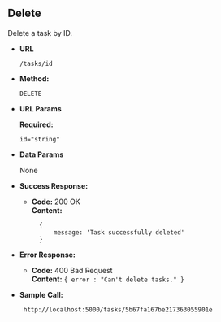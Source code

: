 **Delete**
----
  Delete a task by ID.

* **URL**
    ```
    /tasks/id
    ```

* **Method:**

  `DELETE`
  
*  **URL Params**

   **Required:**
 
   `id="string"`

* **Data Params**

  None

* **Success Response:**

  * **Code:** 200 OK<br />
    **Content:** 
    ```
      {
          message: 'Task successfully deleted'
      }
    ```
 
* **Error Response:**

  * **Code:** 400 Bad Request <br />
    **Content:** `{ error : "Can't delete tasks." }`

* **Sample Call:**

  ```
   http://localhost:5000/tasks/5b67fa167be217363055901e
  ```
